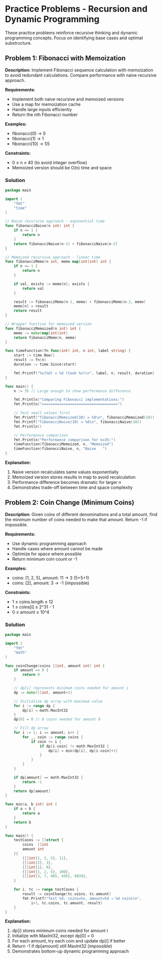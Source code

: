 # Practice Problems - Recursion and Dynamic Programming

These practice problems reinforce recursive thinking and dynamic programming concepts. Focus on identifying base cases and optimal substructure.

## Problem 1: Fibonacci with Memoization

**Description:** Implement Fibonacci sequence calculation with memoization to avoid redundant calculations. Compare performance with naive recursive approach.

**Requirements:**
- Implement both naive recursive and memoized versions
- Use a map for memoization cache
- Handle large inputs efficiently
- Return the nth Fibonacci number

**Examples:**
- fibonacci(0) → 0
- fibonacci(1) → 1
- fibonacci(10) → 55

**Constraints:**
- 0 ≤ n ≤ 40 (to avoid integer overflow)
- Memoized version should be O(n) time and space

### Solution

```go
package main

import (
	"fmt"
	"time"
)

// Naive recursive approach - exponential time
func fibonacciNaive(n int) int {
	if n <= 1 {
		return n
	}
	return fibonacciNaive(n-1) + fibonacciNaive(n-2)
}

// Memoized recursive approach - linear time
func fibonacciMemo(n int, memo map[int]int) int {
	if n <= 1 {
		return n
	}

	if val, exists := memo[n]; exists {
		return val
	}

	result := fibonacciMemo(n-1, memo) + fibonacciMemo(n-2, memo)
	memo[n] = result
	return result
}

// Wrapper function for memoized version
func fibonacciMemoized(n int) int {
	memo := make(map[int]int)
	return fibonacciMemo(n, memo)
}

func timeFunction(fn func(int) int, n int, label string) {
	start := time.Now()
	result := fn(n)
	duration := time.Since(start)

	fmt.Printf("%s(%d) = %d (took %v)\n", label, n, result, duration)
}

func main() {
	n := 35 // Large enough to show performance difference

	fmt.Println("Comparing Fibonacci implementations:")
	fmt.Println("===================================")

	// Test small values first
	fmt.Printf("fibonacciMemoized(10) = %d\n", fibonacciMemoized(10))
	fmt.Printf("fibonacciNaive(10) = %d\n", fibonacciNaive(10))
	fmt.Println()

	// Performance comparison
	fmt.Println("Performance comparison for n=35:")
	timeFunction(fibonacciMemoized, n, "Memoized")
	timeFunction(fibonacciNaive, n, "Naive   ")
}
```

**Explanation:**
1. Naive version recalculates same values exponentially
2. Memoized version stores results in map to avoid recalculation
3. Performance difference becomes dramatic for larger n
4. Demonstrates trade-off between time and space complexity

## Problem 2: Coin Change (Minimum Coins)

**Description:** Given coins of different denominations and a total amount, find the minimum number of coins needed to make that amount. Return -1 if impossible.

**Requirements:**
- Use dynamic programming approach
- Handle cases where amount cannot be made
- Optimize for space where possible
- Return minimum coin count or -1

**Examples:**
- coins: [1, 2, 5], amount: 11 → 3 (5+5+1)
- coins: [2], amount: 3 → -1 (impossible)

**Constraints:**
- 1 ≤ coins.length ≤ 12
- 1 ≤ coins[i] ≤ 2^31 - 1
- 0 ≤ amount ≤ 10^4

### Solution

```go
package main

import (
	"fmt"
	"math"
)

func coinChange(coins []int, amount int) int {
	if amount == 0 {
		return 0
	}

	// dp[i] represents minimum coins needed for amount i
	dp := make([]int, amount+1)

	// Initialize dp array with maximum value
	for i := range dp {
		dp[i] = math.MaxInt32
	}
	dp[0] = 0 // 0 coins needed for amount 0

	// Fill dp array
	for i := 1; i <= amount; i++ {
		for _, coin := range coins {
			if coin <= i {
				if dp[i-coin] != math.MaxInt32 {
					dp[i] = min(dp[i], dp[i-coin]+1)
				}
			}
		}
	}

	if dp[amount] == math.MaxInt32 {
		return -1
	}
	return dp[amount]
}

func min(a, b int) int {
	if a < b {
		return a
	}
	return b
}

func main() {
	testCases := []struct {
		coins  []int
		amount int
	}{
		{[]int{1, 2, 5}, 11},
		{[]int{2}, 3},
		{[]int{1}, 0},
		{[]int{1, 2, 5}, 100},
		{[]int{3, 7, 405, 436}, 8839},
	}

	for i, tc := range testCases {
		result := coinChange(tc.coins, tc.amount)
		fmt.Printf("Test %d: coins=%v, amount=%d → %d coins\n",
			i+1, tc.coins, tc.amount, result)
	}
}
```

**Explanation:**
1. dp[i] stores minimum coins needed for amount i
2. Initialize with MaxInt32, except dp[0] = 0
3. For each amount, try each coin and update dp[i] if better
4. Return -1 if dp[amount] still MaxInt32 (impossible)
5. Demonstrates bottom-up dynamic programming approach